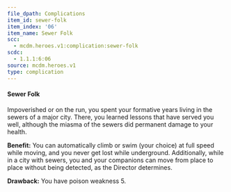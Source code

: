 ```yaml
---
file_dpath: Complications
item_id: sewer-folk
item_index: '06'
item_name: Sewer Folk
scc:
  - mcdm.heroes.v1:complication:sewer-folk
scdc:
  - 1.1.1:6:06
source: mcdm.heroes.v1
type: complication
---
```


#### Sewer Folk

Impoverished or on the run, you spent your formative years living in the sewers of a major city. There, you learned lessons that have served you well, although the miasma of the sewers did permanent damage to your health.

**Benefit:** You can automatically climb or swim (your choice) at full speed while moving, and you never get lost while underground. Additionally, while in a city with sewers, you and your companions can move from place to place without being detected, as the Director determines.

**Drawback:** You have poison weakness 5.
